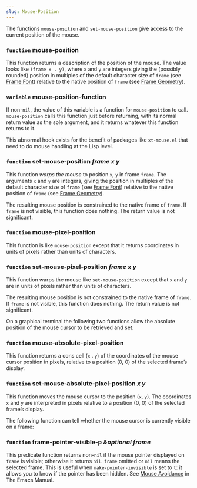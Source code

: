 ```yaml
---
slug: Mouse-Position
---
```


The functions `mouse-position` and `set-mouse-position` give access to the current position of the mouse.

### <span className="tag function">`function`</span> **mouse-position**

This function returns a description of the position of the mouse. The value looks like `(frame x . y)`, where `x` and `y` are integers giving the (possibly rounded) position in multiples of the default character size of `frame` (see [Frame Font](Frame-Font)) relative to the native position of `frame` (see [Frame Geometry](Frame-Geometry)).

### <span className="tag variable">`variable`</span> **mouse-position-function**

If non-`nil`, the value of this variable is a function for `mouse-position` to call. `mouse-position` calls this function just before returning, with its normal return value as the sole argument, and it returns whatever this function returns to it.

This abnormal hook exists for the benefit of packages like `xt-mouse.el` that need to do mouse handling at the Lisp level.

### <span className="tag function">`function`</span> **set-mouse-position** *frame x y*

This function *warps the mouse* to position `x`, `y` in frame `frame`. The arguments `x` and `y` are integers, giving the position in multiples of the default character size of `frame` (see [Frame Font](Frame-Font)) relative to the native position of `frame` (see [Frame Geometry](Frame-Geometry)).

The resulting mouse position is constrained to the native frame of `frame`. If `frame` is not visible, this function does nothing. The return value is not significant.

### <span className="tag function">`function`</span> **mouse-pixel-position**

This function is like `mouse-position` except that it returns coordinates in units of pixels rather than units of characters.

### <span className="tag function">`function`</span> **set-mouse-pixel-position** *frame x y*

This function warps the mouse like `set-mouse-position` except that `x` and `y` are in units of pixels rather than units of characters.

The resulting mouse position is not constrained to the native frame of `frame`. If `frame` is not visible, this function does nothing. The return value is not significant.

On a graphical terminal the following two functions allow the absolute position of the mouse cursor to be retrieved and set.

### <span className="tag function">`function`</span> **mouse-absolute-pixel-position**

This function returns a cons cell (`x` . `y`) of the coordinates of the mouse cursor position in pixels, relative to a position (0, 0) of the selected frame’s display.

### <span className="tag function">`function`</span> **set-mouse-absolute-pixel-position** *x y*

This function moves the mouse cursor to the position (`x`, `y`). The coordinates `x` and `y` are interpreted in pixels relative to a position (0, 0) of the selected frame’s display.

The following function can tell whether the mouse cursor is currently visible on a frame:

### <span className="tag function">`function`</span> **frame-pointer-visible-p** *\&optional frame*

This predicate function returns non-`nil` if the mouse pointer displayed on `frame` is visible; otherwise it returns `nil`. `frame` omitted or `nil` means the selected frame. This is useful when `make-pointer-invisible` is set to `t`: it allows you to know if the pointer has been hidden. See [Mouse Avoidance](https://www.gnu.org/software/emacs/manual/html_mono/emacs.html#Mouse-Avoidance) in The Emacs Manual.
